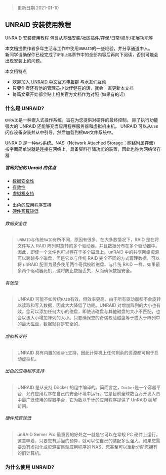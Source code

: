 > 更新日期 2021-01-10

## UNRAID 安装使用教程

UNRAID 安装使用教程 包含从基础安装/社区插件/存储/日常/娱乐/拓展功能等

本文档提供作者多年生活与工作中使用`UNRAID`的一些经验，并分享通道中人。<br>
新同学请确保你已经完成了`新手上路`章节中的全部内容后再向下阅读，否则可能会出现安装上的问题。

本文档特点

- 欢迎加入 [UNRAID 中文官方电报群](https://t.me/unraid_zh) 与水友们互动
- 只要作者还有他的管理员小伙伴健在的话，就会一直更新本文档
- 每篇文章开始都会贴上相关官方文档作为对照 (如果有的话)

### 什么是 UNRAID?

`UNRAID`是一种嵌入式操作系统，旨在为您提供对硬件的最终控制。 除了执行功能强大的 UNRAID 还能够充当应用程序服务器和虚拟机主机。 UNRAID 可以从`USB`闪存设备安装并从中引导，然后加载到根`RAM`文件系统中。

UNRAID 是一种`NAS`系统。NAS（Network Attached Storage：网络附属存储）按字面简单说就是连接在网络上，具备资料存储功能的装置，因此也称为网络储存器

##### 官网列出的 Unraid 的优点

- [数据安全性](#数据安全性)
- [有效性](#有效性)
- [虚拟机支持](#虚拟机支持)
-
- [出色的应用程序支持](#出色的应用程序支持)
- [硬件预算较低](#硬件预算较低)

###### 数据安全性

> `UNRAID`与传统`RAID`有所不同，原因有很多。在大多数情况下，RAID 是在将文件写入 RAID 阵列时旋转的多个驱动器，并且数据分布在多个驱动器中。因此，即使一个文件也可以存在于多个磁盘上。unRAID 中的共享网络资源可以跨越多个磁盘，但是它以与传统 RAID 完全不同的方式管理数据。可以将 unRAID 配置为最多使用两个奇偶校验磁盘。与传统 RAID 一样，如果最多两个驱动器死机，这将防止数据丢失，从而确保数据安全。

###### 有效性

> UNRAID 可能不如传统`RAID`有效，但效率更高。由于所有驱动器都不会旋转以读取和写入数据，因此大大降低了功耗。UNRAID 对增加阵列的大小也有效。您可以添加任何大小的磁盘，即使该磁盘与其他磁盘的大小不匹配，也会以该大小增加阵列的大小。只要确保您的奇偶校验磁盘等于或大于阵列中的最大磁盘，数据就将是安全的。

###### 虚拟机支持

> UNRAID 具有内置的`虚拟化`支持，因此计算机上任何剩余的资源都可用于启动虚拟机。

###### 出色的应用程序支持

> UNRAID 是从支持 Docker 的组中编译的。简而言之，`Docker`是一个容器平台，允许应用程序在自己的安全环境中运行。它是目前全球数百万开发人员中最广泛使用的容器平台，它为数以千计的应用程序提供了 UnRAID 破解访问。

###### 硬件预算较低

> unRAID Server Pro 最重要的好处之一就是它可以在常规 PC 硬件上运行。这意味着，只要您有适当的预算，就可以使自己的装配多么强大。如果您需要没有虚拟化或资源密集型应用程序的 NAS，您甚至可以重新分配您拥有的旧计算机。

### 为什么使用 UNRAID?
